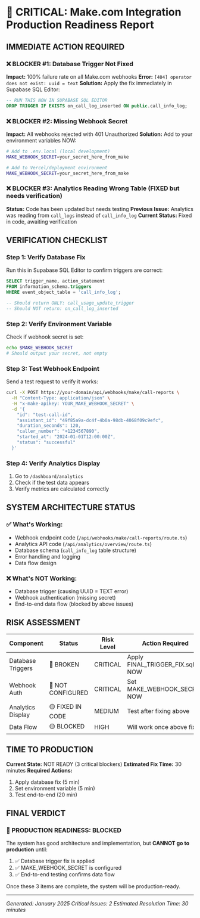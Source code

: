 # 🚨 CRITICAL: Make.com Integration Production Readiness Report

## IMMEDIATE ACTION REQUIRED

### ❌ BLOCKER #1: Database Trigger Not Fixed
**Impact:** 100% failure rate on all Make.com webhooks
**Error:** `[404] operator does not exist: uuid = text`
**Solution:** Apply the fix immediately in Supabase SQL Editor:

```sql
-- RUN THIS NOW IN SUPABASE SQL EDITOR
DROP TRIGGER IF EXISTS on_call_log_inserted ON public.call_info_log;
```

### ❌ BLOCKER #2: Missing Webhook Secret
**Impact:** All webhooks rejected with 401 Unauthorized
**Solution:** Add to your environment variables NOW:

```bash
# Add to .env.local (local development)
MAKE_WEBHOOK_SECRET=your_secret_here_from_make

# Add to Vercel/deployment environment
MAKE_WEBHOOK_SECRET=your_secret_here_from_make
```

### ❌ BLOCKER #3: Analytics Reading Wrong Table (FIXED but needs verification)
**Status:** Code has been updated but needs testing
**Previous Issue:** Analytics was reading from `call_logs` instead of `call_info_log`
**Current Status:** Fixed in code, awaiting verification

## VERIFICATION CHECKLIST

### Step 1: Verify Database Fix
Run this in Supabase SQL Editor to confirm triggers are correct:
```sql
SELECT trigger_name, action_statement 
FROM information_schema.triggers 
WHERE event_object_table = 'call_info_log';

-- Should return ONLY: call_usage_update_trigger
-- Should NOT return: on_call_log_inserted
```

### Step 2: Verify Environment Variable
Check if webhook secret is set:
```bash
echo $MAKE_WEBHOOK_SECRET
# Should output your secret, not empty
```

### Step 3: Test Webhook Endpoint
Send a test request to verify it works:
```bash
curl -X POST https://your-domain/api/webhooks/make/call-reports \
  -H "Content-Type: application/json" \
  -H "x-make-apikey: YOUR_MAKE_WEBHOOK_SECRET" \
  -d '{
    "id": "test-call-id",
    "assistant_id": "49f85a9a-dc4f-4b0a-98db-4068f09c9efc",
    "duration_seconds": 120,
    "caller_number": "+1234567890",
    "started_at": "2024-01-01T12:00:00Z",
    "status": "successful"
  }'
```

### Step 4: Verify Analytics Display
1. Go to `/dashboard/analytics`
2. Check if the test data appears
3. Verify metrics are calculated correctly

## SYSTEM ARCHITECTURE STATUS

### ✅ What's Working:
- Webhook endpoint code (`/api/webhooks/make/call-reports/route.ts`)
- Analytics API code (`/api/analytics/overview/route.ts`)
- Database schema (`call_info_log` table structure)
- Error handling and logging
- Data flow design

### ❌ What's NOT Working:
- Database trigger (causing UUID = TEXT error)
- Webhook authentication (missing secret)
- End-to-end data flow (blocked by above issues)

## RISK ASSESSMENT

| Component | Status | Risk Level | Action Required |
|-----------|--------|------------|-----------------|
| Database Triggers | 🔴 BROKEN | CRITICAL | Apply FINAL_TRIGGER_FIX.sql NOW |
| Webhook Auth | 🔴 NOT CONFIGURED | CRITICAL | Set MAKE_WEBHOOK_SECRET NOW |
| Analytics Display | 🟡 FIXED IN CODE | MEDIUM | Test after fixing above |
| Data Flow | 🟡 BLOCKED | HIGH | Will work once above fixed |

## TIME TO PRODUCTION

**Current State:** NOT READY (3 critical blockers)
**Estimated Fix Time:** 30 minutes
**Required Actions:**
1. Apply database fix (5 min)
2. Set environment variable (5 min)
3. Test end-to-end (20 min)

## FINAL VERDICT

### 🔴 PRODUCTION READINESS: BLOCKED

The system has good architecture and implementation, but **CANNOT go to production** until:
1. ✅ Database trigger fix is applied
2. ✅ MAKE_WEBHOOK_SECRET is configured
3. ✅ End-to-end testing confirms data flow

Once these 3 items are complete, the system will be production-ready.

---
*Generated: January 2025*
*Critical Issues: 2*
*Estimated Resolution Time: 30 minutes*